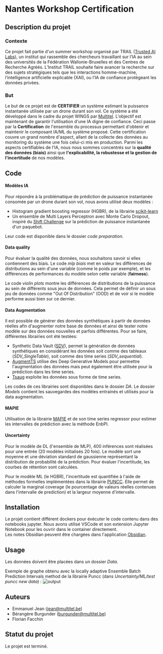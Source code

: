 # Nantes Workshop Certification

## Description du projet

### Contexte
Ce projet fait partie d'un summer workshop organisé par TRAIL ([Trusted AI Labs](https://trail.ac/)), un institut qui rassemble  des chercheurs travaillant sur l’IA au sein des universités de la Fédération Wallonie-Bruxelles et des Centres de Recherche Agréés.  L’Institut TRAIL souhaite faire avancer la recherche sur des sujets stratégiques tels que les interactions homme-machine, l’intelligence artificielle explicable (XAI), ou l’IA de confiance protégeant les données privées.

### But
Le but de ce projet est de **CERTIFIER** un système estimant la puissance instantanée utilisée par un drone durant son vol. Ce système a été développé dans le cadre du projet WINGS par [Multitel](https://www.multitel.be/). L'objectif est maintenant de garantir l'utilisation d'une IA digne de confiance. Ceci passe par la **Certification** de l'ensemble du processus permettant d'obtenir et maintenir le composant IA/ML du système proposé. Cette certification couvre un grand nombre d'aspect, allant de la collecte des données au monitoring du système une fois celui-ci mis en production. Parmi les aspects certifiables de l'IA, nous nous sommes concentrés sur la **qualité des données (biais)** ainsi que **l'explicabilité, la robustesse et la gestion de l'incertitude** de nos modèles.

## Code 

#### Modèles IA
Pour répondre à la problématique de prédiction de puissance instantanée consomée par un drone durant son vol, nous avons utilisé deux modèles :
- Histogram gradient boosting regressor (HGBR), de la librairie [scikit-learn](https://scikit-learn.org/stable/modules/generated/sklearn.ensemble.HistGradientBoostingRegressor.html#sklearn.ensemble.HistGradientBoostingRegressor)
- Un ensemble de Multi Layers Perceptron avec Monte Carlo Dropout, inspiré du [Shift Challenge](https://github.com/Shifts-Project/shifts/tree/main/vpower) sur la prédiction de puissance instantanée d'un paquebot. 

Leur code est disponible dans le dossier *code preparation*.

#### Data quality
Pour évaluer la qualité des données, nous souhaitons savoir si elles contiennent des biais. Le code *mlp biais* met en valeur les différences de distributions au sein d'une variable (comme le poids par exemple), et les différences de performances du modèle selon cette variable (**fairness**). 

Le code *violin plots* montre les différences de distributions de la puissance au sein de différents sous jeux de données. Cela permet de définir un sous jeu de données comme "Out Of Distribution" (OOD) et de voir si le modèle performe aussi bien sur ce dernier. 

#### Data Augmentation

Il est possible de générer des données synthétiques à partir de données réelles afin d'augmenter notre base de données et ainsi de tester notre modèle sur des données nouvelles et parfois différentes.
Pour se faire, différentes librairies ont été testées:

- Synthetic Data Vault ([SDV](https://sdv.dev/SDV/)), permet la génération de données synthétiques en considérant les données soit comme des tableaux (*SDV_SingleTable*), soit comme des time series (*SDV_sequential*).
- [AugmentTS](https://github.com/DrSasanBarak/AugmentTS/tree/main) utilise des Deep Generative Models pour permettre l'augmentation des données mais peut également être utilisée pour la prédiction dans les time series.
- [Tsaug](https://tsaug.readthedocs.io/en/stable/) exploite les données sous forme de time series.

Les codes de ces librairies sont disponibles dans le dossier *DA*.
Le dossier *Models* contient les sauvegardes des modèles entrainés et utilisés pour la data augmentation.

#### MAPIE
Utilisation de la librairie [MAPIE](https://mapie.readthedocs.io/en/latest/index.html) et de son time series regressor pour estimer les intervalles de prédiction avec la méthode EnbPI. 

#### Uncertainty
Pour le modèle de DL (l'ensemble de MLP), 400 inférences sont réalisées pour une entrée (20 modèles initialisés 20 fois). Le modèle sort une moyenne et une déviation standard de gaussienne représentant la distribution de probabilité de la prédiction. Pour évaluer l'incertitude, les courbes de rétention sont calculées.

Pour le modèle ML (le HGBR), l'incertitude est quantifiée à l'aide de méthodes formelles implémentées dans la librairie [PUNCC](https://github.com/deel-ai/puncc). Elle permet de calculer la marginal coverage (le pourcentage de valeurs réelles contenues dans l'intervalle de prediction) et la largeur moyenne d'intervalle. 

## Installation
Le projet contient différent dockers pour éxécuter le code contenu dans des notebooks jupyter. Nous avons utilisé VSCode et son extension Jupyter Notebook pour les ouvrir dans le container directement. \
Les notes Obsidian peuvent être chargées dans l'application [Obsidian](https://obsidian.md/). 

## Usage 
Les données doivent être placées dans un dossier *Data*. 

Exemple de graphe obtenu avec la locally adaptive Ensemble Batch Prediction Intervals method de la librairie Puncc (dans *Uncertainty/ML/test puncc new data*) :
![output](https://github.com/multitel-ai/nsw-certification/assets/144004765/1d6feda5-c9bb-4d2a-a1e8-7571afb8eb41)

## Auteurs
- Emmanuel Jean (jean@multitel.be)
- Bérangère Burgunder (burgunder@multitel.be)
- Florian Facchin 

## Statut du projet
Le projet est terminé.
